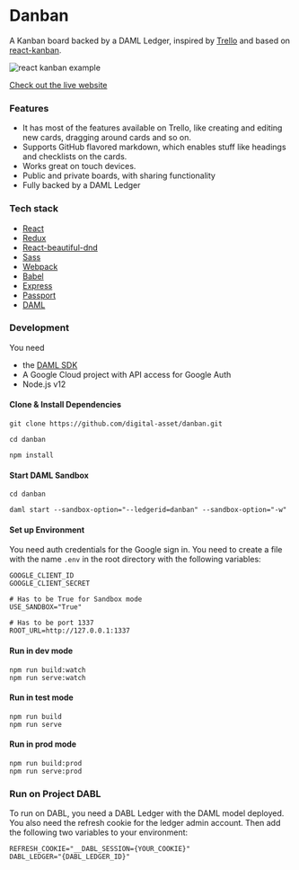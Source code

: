 <!-- Description: A Trello-like application built with React and Redux. Take a look at the live website:  -->

# Danban

A Kanban board backed by a DAML Ledger, inspired by [Trello](https://trello.com/home) and based on [react-kanban](https://github.com/markusenglund/react-kanban).

![react kanban example](https://github.com/yogaboll/react-kanban/blob/master/example.gif?raw=true)

[Check out the live website](https://www.reactkanban.com)

### Features

* It has most of the features available on Trello, like creating and editing new cards, dragging around cards and so on.
* Supports GitHub flavored markdown, which enables stuff like headings and checklists on the cards.
* Works great on touch devices.
* Public and private boards, with sharing functionality
* Fully backed by a DAML Ledger

### Tech stack

* [React](https://github.com/facebook/react)
* [Redux](https://github.com/reactjs/redux)
* [React-beautiful-dnd](https://github.com/atlassian/react-beautiful-dnd)
* [Sass](https://github.com/sass/sass)
* [Webpack](https://github.com/webpack/webpack)
* [Babel](https://github.com/babel/babel)
* [Express](https://github.com/expressjs/express)
* [Passport](https://github.com/jaredhanson/passport)
* [DAML](https://daml.com)


### Development

You need

- the [DAML SDK](https://docs.daml.com/getting-started/installation.html)
- A Google Cloud project with API access for Google Auth
- Node.js v12

#### Clone & Install Dependencies

```shell
git clone https://github.com/digital-asset/danban.git

cd danban

npm install
```

#### Start DAML Sandbox

```shell
cd danban

daml start --sandbox-option="--ledgerid=danban" --sandbox-option="-w"
```

#### Set up Environment
You need auth credentials for the Google sign in. You need to create a file with the name `.env` in the root directory with the following variables:

```
GOOGLE_CLIENT_ID
GOOGLE_CLIENT_SECRET

# Has to be True for Sandbox mode
USE_SANDBOX="True"

# Has to be port 1337
ROOT_URL=http://127.0.0.1:1337

```

#### Run in dev mode

```shell
npm run build:watch
npm run serve:watch
```

#### Run in test mode

```shell
npm run build
npm run serve
```

#### Run in prod mode

```shell
npm run build:prod
npm run serve:prod
```

### Run on Project DABL

To run on DABL, you need a DABL Ledger with the DAML model deployed. You also need the refresh cookie for the ledger admin account. Then add the following two
variables to your environment:

```shell
REFRESH_COOKIE="__DABL_SESSION={YOUR_COOKIE}"
DABL_LEDGER="{DABL_LEDGER_ID}"
```

